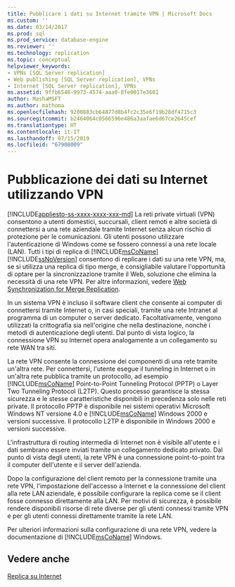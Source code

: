 ```yaml
---
title: Pubblicare i dati su Internet tramite VPN | Microsoft Docs
ms.custom: ''
ms.date: 03/14/2017
ms.prod: sql
ms.prod_service: database-engine
ms.reviewer: ''
ms.technology: replication
ms.topic: conceptual
helpviewer_keywords:
- VPNs [SQL Server replication]
- Web publishing [SQL Server replication], VPNs
- Internet [SQL Server replication], VPNs
ms.assetid: 9ffb6546-9973-4574-aaa0-8fe0017e3601
author: MashaMSFT
ms.author: mathoma
ms.openlocfilehash: 9200883cb64877d8b4fc2c35e6f19b28df4715c3
ms.sourcegitcommit: b2464064c0566590e486a3aafae6d67ce2645cef
ms.translationtype: HT
ms.contentlocale: it-IT
ms.lasthandoff: 07/15/2019
ms.locfileid: "67908009"
---
```

# <a name="publish-data-over-the-internet-using-vpn"></a>Pubblicazione dei dati su Internet utilizzando VPN
[!INCLUDE[appliesto-ss-xxxx-xxxx-xxx-md](../../includes/appliesto-ss-xxxx-xxxx-xxx-md.md)]
  La reti private virtuali (VPN) consentono a utenti domestici, succursali, client remoti e altre società di connettersi a una rete aziendale tramite Internet senza alcun rischio di protezione per le comunicazioni. Gli utenti possono utilizzare l'autenticazione di Windows come se fossero connessi a una rete locale (LAN). Tutti i tipi di replica di [!INCLUDE[msCoName](../../includes/msconame-md.md)] [!INCLUDE[ssNoVersion](../../includes/ssnoversion-md.md)] consentono di replicare i dati su una rete VPN, ma, se si utilizza una replica di tipo merge, è consigliabile valutare l'opportunità di optare per la sincronizzazione tramite il Web, soluzione che elimina la necessità di una rete VPN. Per altre informazioni, vedere [Web Synchronization for Merge Replication](../../relational-databases/replication/web-synchronization-for-merge-replication.md).  
  
 In un sistema VPN è incluso il software client che consente ai computer di connettersi tramite Internet o, in casi speciali, tramite una rete Intranet al programma di un computer o server dedicato. Facoltativamente, vengono utilizzati la crittografia sia nell'origine che nella destinazione, nonché i metodi di autenticazione degli utenti. Dal punto di vista logico, la connessione VPN su Internet opera analogamente a un collegamento su rete WAN tra siti.  
  
 La rete VPN consente la connessione dei componenti di una rete tramite un'altra rete. Per connettersi, l'utente esegue il tunneling in Internet o in un'altra rete pubblica tramite un protocollo, ad esempio [!INCLUDE[msCoName](../../includes/msconame-md.md)] Point-to-Point Tunneling Protocol (PPTP) o Layer Two Tunneling Protocol (L2TP). Questo processo garantisce la stessa sicurezza e le stesse caratteristiche disponibili in precedenza solo nelle reti private. Il protocollo PPTP è disponibile nei sistemi operativi Microsoft Windows NT versione 4.0 e [!INCLUDE[msCoName](../../includes/msconame-md.md)] Windows 2000 e versioni successive. Il protocollo L2TP è disponibile in Windows 2000 e versioni successive.  
  
 L'infrastruttura di routing intermedia di Internet non è visibile all'utente e i dati sembrano essere inviati tramite un collegamento dedicato privato. Dal punto di vista degli utenti, la rete VPN è una connessione point-to-point tra il computer dell'utente e il server dell'azienda.  
  
 Dopo la configurazione del client remoto per la connessione tramite una rete VPN, l'impostazione dell'accesso a Internet e la connessione del client alla rete LAN aziendale, è possibile configurare la replica come se il client fosse connesso direttamente alla LAN. Per motivi di sicurezza, è possibile rendere disponibili risorse di rete diverse per gli utenti connessi tramite VPN e per gli utenti connessi direttamente tramite la rete LAN.  
  
 Per ulteriori informazioni sulla configurazione di una rete VPN, vedere la documentazione di [!INCLUDE[msCoName](../../includes/msconame-md.md)] Windows.  
  
## <a name="see-also"></a>Vedere anche  
 [Replica su Internet](../../relational-databases/replication/replication-over-the-internet.md)  
  
  
